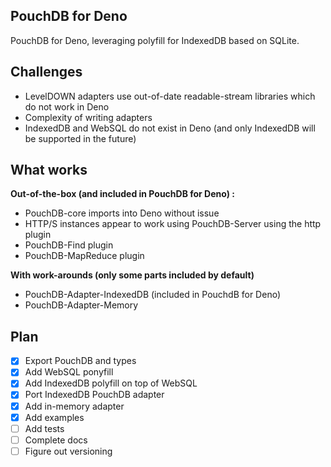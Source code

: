 ## PouchDB for Deno

PouchDB for Deno, leveraging polyfill for IndexedDB based on SQLite.

## Challenges

- LevelDOWN adapters use out-of-date readable-stream libraries which do not work in Deno
- Complexity of writing adapters
- IndexedDB and WebSQL do not exist in Deno (and only IndexedDB will be supported in the future)

## What works

**Out-of-the-box (and included in PouchDB for Deno) :**

- PouchDB-core imports into Deno without issue
- HTTP/S instances appear to work using PouchDB-Server using the http plugin
- PouchDB-Find plugin
- PouchDB-MapReduce plugin

**With work-arounds (only some parts included by default)**

- PouchDB-Adapter-IndexedDB (included in PouchdB for Deno)
- PouchDB-Adapter-Memory

## Plan

- [x] Export PouchDB and types
- [x] Add WebSQL ponyfill
- [x] Add IndexedDB polyfill on top of WebSQL
- [x] Port IndexedDB PouchDB adapter
- [x] Add in-memory adapter
- [x] Add examples
- [ ] Add tests
- [ ] Complete docs
- [ ] Figure out versioning
